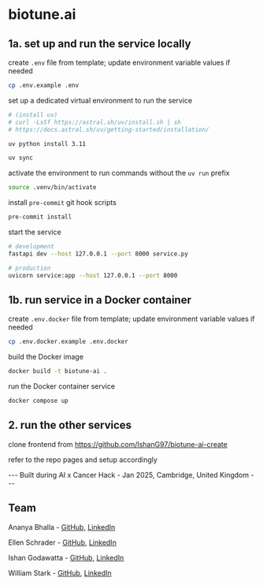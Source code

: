 # biotune.ai


## 1a. set up and run the service locally

create `.env` file from template; update environment variable values if needed
```bash
cp .env.example .env
```

set up a dedicated virtual environment to run the service
```bash
# (install uv)
# curl -LsSf https://astral.sh/uv/install.sh | sh
# https://docs.astral.sh/uv/getting-started/installation/

uv python install 3.11

uv sync
```

activate the environment to run commands without the `uv run` prefix
```bash
source .venv/bin/activate
```

install `pre-commit` git hook scripts
```bash
pre-commit install
```

start the service
```bash
# development
fastapi dev --host 127.0.0.1 --port 8000 service.py

# production
uvicorn service:app --host 127.0.0.1 --port 8000
```


## 1b. run service in a Docker container

create `.env.docker` file from template; update environment variable values if needed
```bash
cp .env.docker.example .env.docker
```

build the Docker image
```bash
docker build -t biotune-ai .
```

run the Docker container service
```bash
docker compose up
```


## 2. run the other services

clone frontend from https://github.com/IshanG97/biotune-ai-create

refer to the repo pages and setup accordingly


--- Built during AI x Cancer Hack - Jan 2025, Cambridge, United Kingdom ---


## Team

Ananya Bhalla - [GitHub](https://github.com/AnanyaBhalla), [LinkedIn](https://www.linkedin.com/in/ananyabhalla/)

Ellen Schrader - [GitHub](https://github.com/ellen-schrader), [LinkedIn](https://www.linkedin.com/in/ellen-schrader/)

Ishan Godawatta - [GitHub](https://github.com/IshanG97), [LinkedIn](https://www.linkedin.com/in/ishan-godawatta/)

William Stark - [GitHub](https://github.com/williamstarkbio), [LinkedIn](https://www.linkedin.com/in/williamstarkbio/)
